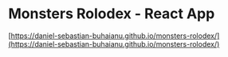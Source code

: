 # Monsters Rolodex - React App

[https://daniel-sebastian-buhaianu.github.io/monsters-rolodex/](https://daniel-sebastian-buhaianu.github.io/monsters-rolodex/)
